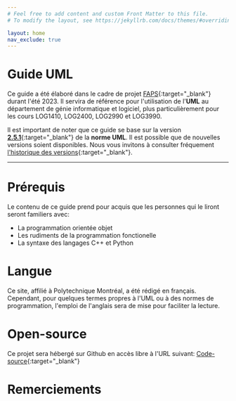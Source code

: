 ```yaml
---
# Feel free to add content and custom Front Matter to this file.
# To modify the layout, see https://jekyllrb.com/docs/themes/#overriding-theme-defaults

layout: home
nav_exclude: true
---
```


# Guide UML

Ce guide a été élaboré dans le cadre de projet [FAPS](https://www.polymtl.ca/appui-pedagogique/fonds-dinnovation-pedagogique/fonds-dactions-pedagogiques-strategiques-faps-0){:target="\_blank"} durant l'été 2023. Il servira de référence pour l'utilisation de l'**UML** au département de génie informatique et logiciel, plus particulièrement pour les cours LOG1410, LOG2400, LOG2990 et LOG3990.

Il est important de noter que ce guide se base sur la version [**2.5.1**](https://www.omg.org/spec/UML/2.5.1/About-UML){:target="\_blank"} de la **norme UML**. Il est possible que de nouvelles versions soient disponibles. Nous vous invitons à consulter fréquement [l'historique des versions](https://www.omg.org/spec/UML/2.5.1/About-UML#spec-versions){:target="\_blank"}.

---

# Prérequis

Le contenu de ce guide prend pour acquis que les personnes qui le liront seront familiers avec:

- La programmation orientée objet
- Les rudiments de la programmation fonctionelle
- La syntaxe des langages C++ et Python

# Langue

Ce site, affilié à Polytechnique Montréal, a été rédigé en français. Cependant, pour quelques termes propres à l'UML ou à des normes de programmation, l'emploi de l'anglais sera de mise pour faciliter la lecture.

# Open-source

Ce projet sera hébergé sur Github en accès libre à l'URL suivant: [Code-source](www.github.com){:target="\_blank"}

# Remerciements
